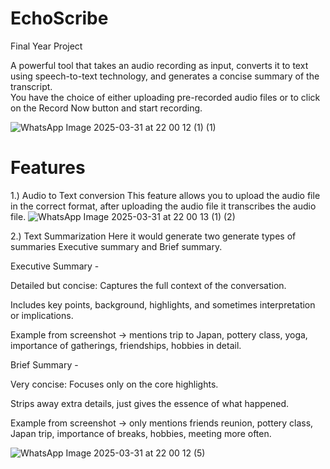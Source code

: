 # EchoScribe

Final Year Project

A powerful tool that takes an audio recording as input, converts it to text using speech-to-text technology, and generates a concise summary of the transcript.  
You have the choice of either uploading pre-recorded audio files or to click on the Record Now button and start recording.

![WhatsApp Image 2025-03-31 at 22 00 12 (1) (1)](https://github.com/user-attachments/assets/8b3d5fa3-c811-46fa-b9e1-062d7f29c682)

# Features
1.) Audio to Text conversion
This feature allows you to upload the audio file in the correct format, after uploading the audio file it transcribes the audio file.
![WhatsApp Image 2025-03-31 at 22 00 13 (1) (2)](https://github.com/user-attachments/assets/b2556826-b19e-413d-9d70-9d27c8c2973d)

2.) Text Summarization
Here it would generate two generate types of summaries Executive summary and Brief summary.  

Executive Summary - 

Detailed but concise: Captures the full context of the conversation.  

Includes key points, background, highlights, and sometimes interpretation or implications.  

Example from screenshot → mentions trip to Japan, pottery class, yoga, importance of gatherings, friendships, hobbies in detail.  

Brief Summary -

Very concise: Focuses only on the core highlights.  

Strips away extra details, just gives the essence of what happened.  

Example from screenshot → only mentions friends reunion, pottery class, Japan trip, importance of breaks, hobbies, meeting more often.  

![WhatsApp Image 2025-03-31 at 22 00 12 (5)](https://github.com/user-attachments/assets/dda1e1ec-6897-4f82-b221-bc5263b6b9be)




